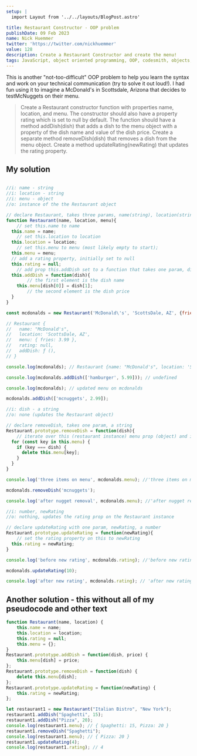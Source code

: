 ```yaml
---
setup: |
  import Layout from '../../layouts/BlogPost.astro'

title: Restaurant Constructor - OOP problem 
publishDate: 09 Feb 2023
name: Nick Huemmer
twitter: 'https://twitter.com/nickhuemmer'
value: 128
description: Create a Restaurant Constructor and create the menu!
tags: JavaScript, object oriented programming, OOP, codesmith, objects, constructor functions, methods, new, prototype
---
```


This is another "not-too-difficult" OOP problem to help you learn the syntax and work on your technical communication (try to solve it out loud!).  I had fun using it to imagine a McDonald's in Scottsdale, Arizona that decides to testMcNuggets on their menu.

>Create a Restaurant constructor function with properties name, location, and menu. The constructor should also have a property rating which is set to null by default. The function should have a method addDish(dish) that adds a dish to the menu object with a property of the dish name and value of the dish price. Create a separate method removeDish(dish) that removes a dish from the menu object. Create a method updateRating(newRating) that updates the rating property.

## My solution

```javascript

//i: name - string
//i: location - string
//i: menu - object
//o: instance of the the Restaurant object

// declare Restaurant, takes three params, name(string), location(string), menu(object)
function Restaurant(name, location, menu){
	// set this.name to name
  this.name = name;
	// set this.location to location
  this.location = location;
	// set this.menu to menu (most likely empty to start);
  this.menu = menu;
  // add a rating property, initially set to null
  this.rating = null;
	// add prop this.addDish set to a function that takes one param, dish, an array two elements
  this.addDish = function(dish){
		// the first element is the dish name
    this.menu[dish[0]] = dish[1];
		// the second element is the dish price
  }
}

const mcdonalds = new Restaurant('McDonald\'s', 'ScottsDale, AZ', {fries: 3.99});

// Restaurant {
//   name: "McDonald's",
//   location: 'ScottsDale, AZ',
//   menu: { fries: 3.99 },
//   rating: null,
//   addDish: ƒ (),
// }

console.log(mcdonalds); // Restaurant {name: "McDonald's", location: 'Scotsdale, AZ', menu: {fries: 3.99}};

console.log(mcdonalds.addDish(['hamburger', 5.99])); // undefined

console.log(mcdonalds); // updated menu on mcdonalds

mcdonalds.addDish(['mcnuggets', 2.99]);

//i: dish - a string
//o: none (updates the Restaurant object)

// declare removeDish, takes one param, a string
Restaurant.prototype.removeDish = function(dish){
	// iterate over this (restaurant instance) menu prop (object) and if key matches dish, delete this[key]
  for (const key in this.menu) {
    if (key === dish) {
      delete this.menu[key];
    }
  }
}

console.log('three items on menu', mcdonalds.menu); //'three items on menu' { fries: 3.99, hamburger: 5.99, mcnuggets: 2.99 }

mcdonalds.removeDish('mcnuggets');

console.log('after nugget removal', mcdonalds.menu); //'after nugget removal' { fries: 3.99, hamburger: 5.99 }

//i: number, newRating
//o: nothing, updates the rating prop on the Restaurant instance

// declare updateRating with one param, newRating, a number
Restaurant.prototype.updateRating = function(newRating){
	// set the rating property on this to newRating
  this.rating = newRating;
}

console.log('before new rating', mcdonalds.rating); //'before new rating' null

mcdonalds.updateRating(10);

console.log('after new rating', mcdonalds.rating); // 'after new rating' 10

```

## Another solution - this without all of my pseudocode and other text

```javascript
function Restaurant(name, location) {
    this.name = name;
    this.location = location;
    this.rating = null;
    this.menu = {};
}
Restaurant.prototype.addDish = function(dish, price) {
    this.menu[dish] = price;
};
Restaurant.prototype.removeDish = function(dish) {
    delete this.menu[dish];
};
Restaurant.prototype.updateRating = function(newRating) {
    this.rating = newRating;
};

let restaurant1 = new Restaurant("Italian Bistro", "New York");
restaurant1.addDish("Spaghetti", 15);
restaurant1.addDish("Pizza", 20);
console.log(restaurant1.menu); // { Spaghetti: 15, Pizza: 20 }
restaurant1.removeDish("Spaghetti");
console.log(restaurant1.menu); // { Pizza: 20 }
restaurant1.updateRating(4);
console.log(restaurant1.rating); // 4

```
